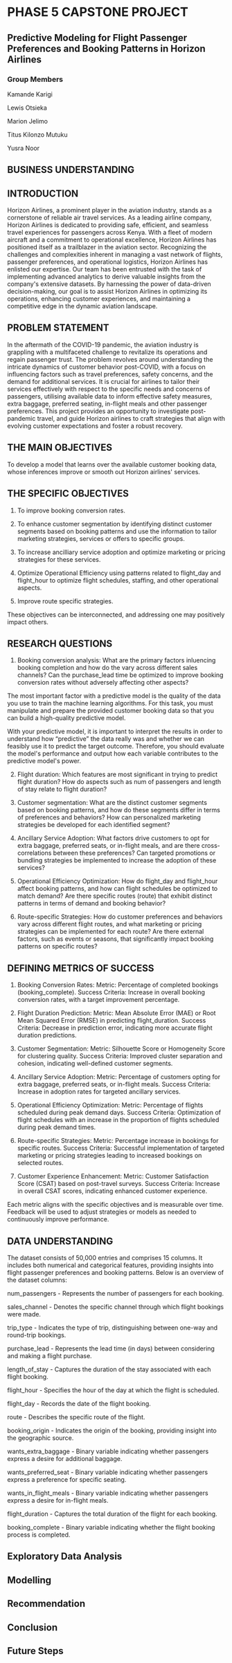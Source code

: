 # PHASE 5 CAPSTONE PROJECT
## Predictive Modeling for Flight Passenger Preferences and   Booking Patterns in Horizon Airlines
### Group Members
Kamande Karigi

Lewis Otsieka

Marion Jelimo

Titus Kilonzo Mutuku

Yusra Noor

## BUSINESS UNDERSTANDING
## INTRODUCTION

Horizon Airlines, a prominent player in the aviation industry, stands as a cornerstone of reliable air travel services. As a leading airline company, Horizon Airlines is dedicated to providing safe, efficient, and seamless travel experiences for passengers across Kenya. With a fleet of modern aircraft and a commitment to operational excellence, Horizon Airlines has positioned itself as a trailblazer in the aviation sector. Recognizing the challenges and complexities inherent in managing a vast network of flights, passenger preferences, and operational logistics, Horizon Airlines has enlisted our expertise. Our team has been entrusted with the task of implementing advanced analytics to derive valuable insights from the company's extensive datasets. By harnessing the power of data-driven decision-making, our goal is to assist Horizon Airlines in optimizing its operations, enhancing customer experiences, and maintaining a competitive edge in the dynamic aviation landscape.


## PROBLEM STATEMENT

In the aftermath of the COVID-19 pandemic, the aviation industry is grappling with a multifaceted challenge to revitalize its operations and regain passenger trust. The problem revolves around understanding the intricate dynamics of customer behavior post-COVID, with a focus on influencing factors such as travel preferences, safety concerns, and the demand for additional services. It is crucial for airlines to tailor their services effectively with respect to the specific needs and concerns of passengers, utilising available data to inform effective safety measures, extra baggage, preferred seating, in-flight meals and other passenger preferences. This project provides an opportunity to investigate post-pandemic travel, and guide Horizon airlines to craft strategies that align with evolving customer expectations and foster a robust recovery.


## THE MAIN OBJECTIVES
To develop a model that learns over the available customer booking data, whose inferences improve or smooth out Horizon airlines' services.


## THE SPECIFIC OBJECTIVES
1. To improve booking conversion rates.

2. To enhance customer segmentation by identifying distinct customer segments based on booking patterns and use the information to tailor marketing strategies, services or offers to specific groups.

3. To increase ancilliary service adoption and optimize marketing or pricing strategies for these services.

4. Optimize Operational Efficiency using patterns related to flight_day and flight_hour to optimize flight schedules, staffing, and other operational aspects.

5. Improve route specific strategies.

These objectives can be interconnected, and addressing one may positively impact others.

## RESEARCH QUESTIONS
1. Booking conversion analysis: What are the primary factors inluencing booking completion and how do the vary across different sales channels? Can the purchase_lead time be optimized to improve booking conversion rates without adversely affecting other aspects?

The most important factor with a predictive model is the quality of the data you use to train the machine learning algorithms. For this task, you must manipulate and prepare the provided customer booking data so that you can build a high-quality predictive model.


With your predictive model, it is important to interpret the results in order to understand how “predictive” the data really was and whether we can feasibly use it to predict the target outcome. Therefore, you should evaluate the model's performance and output how each variable contributes to the predictive model's power.



2. Flight duration: Which features are most significant in trying to predict flight duration? How do aspects such as num of passengers and length of stay relate to flight duration?

3. Customer segmentation: What are the distinct customer segments based on booking patterns, and how do these segments differ in terms of preferences and behaviors? How can personalized marketing strategies be developed for each identified segment?

4. Ancillary Service Adoption: What factors drive customers to opt for extra baggage, preferred seats, or in-flight meals, and are there cross-correlations between these preferences? Can targeted promotions or bundling strategies be implemented to increase the adoption of these services?

5. Operational Efficiency Optimization: How do flight_day and flight_hour affect booking patterns, and how can flight schedules be optimized to match demand? Are there specific routes (route) that exhibit distinct patterns in terms of demand and booking behavior?

6. Route-specific Strategies: How do customer preferences and behaviors vary across different flight routes, and what marketing or pricing strategies can be implemented for each route? Are there external factors, such as events or seasons, that significantly impact booking patterns on specific routes?

## DEFINING METRICS OF SUCCESS
1. Booking Conversion Rates: Metric: Percentage of completed bookings (booking_complete). Success Criteria: Increase in overall booking conversion rates, with a target improvement percentage.


2. Flight Duration Prediction: Metric: Mean Absolute Error (MAE) or Root Mean Squared Error (RMSE) in predicting flight_duration. Success Criteria: Decrease in prediction error, indicating more accurate flight duration predictions.


3. Customer Segmentation: Metric: Silhouette Score or Homogeneity Score for clustering quality. Success Criteria: Improved cluster separation and cohesion, indicating well-defined customer segments.


4. Ancillary Service Adoption: Metric: Percentage of customers opting for extra baggage, preferred seats, or in-flight meals. Success Criteria: Increase in adoption rates for targeted ancillary services.


5. Operational Efficiency Optimization: Metric: Percentage of flights scheduled during peak demand days. Success Criteria: Optimization of flight schedules with an increase in the proportion of flights scheduled during peak demand times.


6. Route-specific Strategies: Metric: Percentage increase in bookings for specific routes. Success Criteria: Successful implementation of targeted marketing or pricing strategies leading to increased bookings on selected routes.


7. Customer Experience Enhancement: Metric: Customer Satisfaction Score (CSAT) based on post-travel surveys. Success Criteria: Increase in overall CSAT scores, indicating enhanced customer experience.


Each metric aligns with the specific objectives and is measurable over time. Feedback will be used to adjust strategies or models as needed to continuously improve performance.


## DATA UNDERSTANDING

The dataset consists of 50,000 entries and comprises 15 columns. It includes both numerical and categorical features, providing insights into flight passenger preferences and booking patterns. Below is an overview of the dataset columns:


num_passengers - Represents the number of passengers for each booking.


sales_channel - Denotes the specific channel through which flight bookings were made.


trip_type - Indicates the type of trip, distinguishing between one-way and round-trip bookings.


purchase_lead - Represents the lead time (in days) between considering and making a flight purchase.


length_of_stay - Captures the duration of the stay associated with each flight booking.


flight_hour - Specifies the hour of the day at which the flight is scheduled.


flight_day - Records the date of the flight booking.


route - Describes the specific route of the flight.


booking_origin - Indicates the origin of the booking, providing insight into the geographic source.


wants_extra_baggage - Binary variable indicating whether passengers express a desire for additional baggage.


wants_preferred_seat - Binary variable indicating whether passengers express a preference for specific seating.


wants_in_flight_meals - Binary variable indicating whether passengers express a desire for in-flight meals.


flight_duration - Captures the total duration of the flight for each booking.


booking_complete - Binary variable indicating whether the flight booking process is completed.

## Exploratory Data Analysis
## Modelling
## Recommendation
## Conclusion 
## Future Steps
